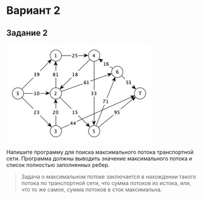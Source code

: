 # Вариант 2

## Задание 2

![Image](ford-fulk.jpg)

Напишите программу для поиска максимального потока транспортной сети. Программа должны выводить значение максимального потока и список полностью заполненных ребер.

> Задача о максимальном потоке заключается в нахождении такого потока по транспортной сети, что сумма потоков из истока, или, что то же самое, сумма потоков в сток максимальна.
